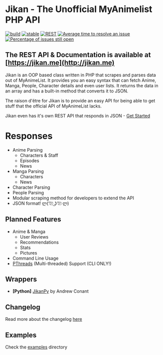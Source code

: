 # Jikan - The Unofficial MyAnimelist PHP API
[![build](https://travis-ci.org/jikan-me/jikan.svg?branch=master)](https://travis-ci.org/jikan-me/jikan?branch=dev) [![stable](https://img.shields.io/badge/stable-1.4.0-blue.svg?style=flat)]() [![REST](https://img.shields.io/badge/REST-online-brightgreen.svg?style=flat)](https://jikan.me) [![Average time to resolve an issue](http://isitmaintained.com/badge/resolution/jikan-me/jikan.svg)](http://isitmaintained.com/project/jikan-me/jikan "Average time to resolve an issue") [![Percentage of issues still open](http://isitmaintained.com/badge/open/jikan-me/jikan.svg)](http://isitmaintained.com/project/jikan-me/jikan "Percentage of issues still open")

## The REST API & Documentation is available at [https://jikan.me](http://jikan.me)

Jikan is an OOP based class written in PHP that scrapes and parses data out of MyAnimeList. It provides you an easy syntax that can fetch Anime, Manga, People, Character details and even user lists. It returns the data in an array and has a built-in method that converts it to JSON.

The raison d'être for Jikan is to provide an easy API for being able to get stuff that the official API of MyAnimeList lacks.

Jikan even has it's own REST API that responds in JSON - [Get Started](http://jikan.me)


# Responses
- Anime Parsing
    - Characters & Staff
    - Episodes
    - News
- Manga Parsing
    - Characters
    - News
- Character Parsing
- People Parsing
- Modular scraping method for developers to extend the API
- JSON format! ლ( ͡⎚ ͜ʖ ͡⎚ ლ)

## Planned Features
- Anime & Manga
    - User Reviews
    - Recommendations
    - Stats
    - Pictures
- Command Line Usage
- [PThreads](https://github.com/krakjoe/pthreads) (Multi-threaded) Support (CLI ONLY!)

## Wrappers
- **[Python]** [JikanPy](https://github.com/AWConant/jikanpy) by Andrew Conant

## Changelog
Read more about the changelog [here](https://github.com/jikan-me/jikan/tree/master/changelog.md)


## Examples
Check the [examples](https://github.com/jikan-me/jikan/tree/master/examples) directory


